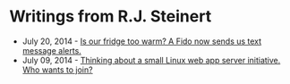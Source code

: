# Writings from R.J. Steinert

- July 20, 2014 - [Is our fridge too warm? A Fido now sends us text message alerts.](#!is-our-fridge-too-warm/README.md)
- July 09, 2014  - [Thinking about a small Linux web app server initiative. Who wants to join?](#!thinking-about-a-small-linux-web-app-server-initiative/README.md)